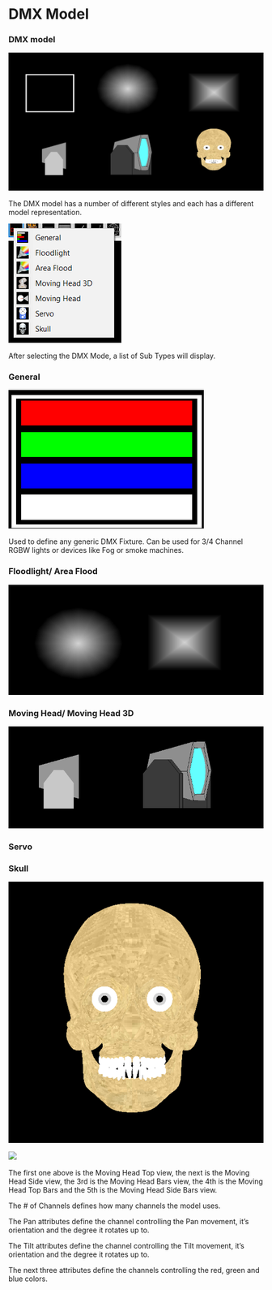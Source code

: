 # DMX Model

### **DMX model**

![DMX Model Types](<../../../.gitbook/assets/image (38).png>)

The DMX model has a number of different styles and each has a different model representation.

![](<../../../.gitbook/assets/image (21).png>)

After selecting the DMX Mode, a list of Sub Types will display.

### General

![](<../../../.gitbook/assets/image (27).png>)

Used to define any generic DMX Fixture. Can be used for 3/4 Channel RGBW lights or devices like Fog or smoke machines.

### Floodlight/ Area Flood

![](<../../../.gitbook/assets/image (16).png>)



### Moving Head/ Moving Head 3D

![](<../../../.gitbook/assets/image (24).png>)

### Servo



### Skull

![](<../../../.gitbook/assets/image (8).png>)

![](https://lh6.googleusercontent.com/hlnUZs3u3o71gEP6yLTPvw3MJz7G5WK0cAh9n-ekW-Y9NqSVLqzMz6OAA2xk4UepfurpVYtx3\_8dGC1PKmy1uZd\_PRbR7yAhd0l\_5-FP-OCJB5VZOlx7CVRPo8H6Gh25q5xTGbiZ)

The first one above is the Moving Head Top view, the next is the Moving Head Side view, the 3rd is the Moving Head Bars view, the 4th is the Moving Head Top Bars and the 5th is the Moving Head Side Bars view.

The # of Channels defines how many channels the model uses.

The Pan attributes define the channel controlling the Pan movement, it’s orientation and the degree it rotates up to.

The Tilt attributes define the channel controlling the Tilt movement, it’s orientation and the degree it rotates up to.

The next three attributes define the channels controlling the red, green and blue colors.

